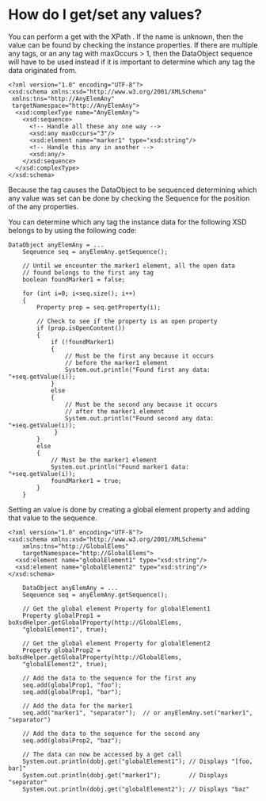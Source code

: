 <!-- image -->

# How do I get/set any values?

You can perform a get with the XPath <name>. If the name is unknown,
then the value can be found by checking the instance properties. If there are multiple any tags, or
an any tag with maxOccurs > 1, then the DataObject sequence will have
to be used instead if it is important to determine which any tag the data originated from.

```
<?xml version="1.0" encoding="UTF-8"?>
<xsd:schema xmlns:xsd="http://www.w3.org/2001/XMLSchema" 
 xmlns:tns="http://AnyElemAny" 
 targetNamespace="http://AnyElemAny">
  <xsd:complexType name="AnyElemAny">
    <xsd:sequence>
      <!-- Handle all these any one way -->
      <xsd:any maxOccurs="3"/>
      <xsd:element name="marker1" type="xsd:string"/>
      <!-- Handle this any in another -->
      <xsd:any/>
    </xsd:sequence>
  </xsd:complexType>
</xsd:schema>
```

Because the <any/> tag causes the DataObject to be sequenced determining which any value was
set can be done by checking the Sequence for the position of the any properties.

You can determine which any tag the instance data for the following XSD belongs to by using the
following code:

```
DataObject anyElemAny = ...
	Seqeuence seq = anyElemAny.getSequence();
	
	// Until we encounter the marker1 element, all the open data
	// found belongs to the first any tag
	boolean foundMarker1 = false;
	
	for (int i=0; i<seq.size(); i++)
	{
	    Property prop = seq.getProperty(i);
	    
	    // Check to see if the property is an open property
	    if (prop.isOpenContent())
	    {
	        if (!foundMarker1)
	        {
	            // Must be the first any because it occurs
	            // before the marker1 element
	            System.out.println("Found first any data: "+seq.getValue(i)); 
	        }
	        else
	        {
	            // Must be the second any because it occurs
	            // after the marker1 element
	            System.out.println("Found second any data: "+seq.getValue(i));
	         }
	    }
	    else
	    {
	        // Must be the marker1 element
	        System.out.println("Found marker1 data: "+seq.getValue(i));
	        foundMarker1 = true;
	    }
	}
```

Setting an <any/> value is done by creating a global element property and adding that value to
the sequence.

```
<?xml version="1.0" encoding="UTF-8"?>
<xsd:schema xmlns:xsd="http://www.w3.org/2001/XMLSchema" 
	xmlns:tns="http://GlobalElems" 
	targetNamespace="http://GlobalElems">
  <xsd:element name="globalElement1" type="xsd:string"/>
  <xsd:element name="globalElement2" type="xsd:string"/>
</xsd:schema>

	DataObject anyElemAny = ...
	Seqeuence seq = anyElemAny.getSequence();

	// Get the global element Property for globalElement1
	Property globalProp1 = boXsdHelper.getGlobalProperty(http://GlobalElems, 
	"globalElement1", true);

	// Get the global element Property for globalElement2
	Property globalProp2 = boXsdHelper.getGlobalProperty(http://GlobalElems, 
	"globalElement2", true);

	// Add the data to the sequence for the first any
	seq.add(globalProp1, "foo");
	seq.add(globalProp1, "bar");
	
	// Add the data for the marker1
	seq.add("marker1", "separator");  // or anyElemAny.set("marker1", "separator")
	
	// Add the data to the sequence for the second any
	seq.add(globalProp2, "baz");

	// The data can now be accessed by a get call
	System.out.println(dobj.get("globalElement1"); // Displays "[foo, bar]"
	System.out.println(dobj.get("marker1");        // Displays "separator"
	System.out.println(dobj.get("globalElement2"); // Displays "baz"
```